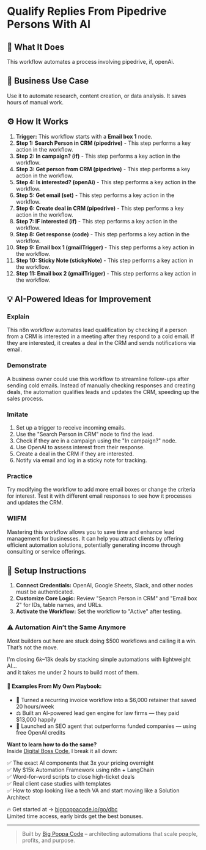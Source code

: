 # Qualify Replies From Pipedrive Persons With AI

## 🚀 What It Does
This workflow automates a process involving pipedrive, if, openAi.

## 💼 Business Use Case
Use it to automate research, content creation, or data analysis. It saves hours of manual work.

## ⚙️ How It Works
1.  **Trigger:** This workflow starts with a **Email box 1** node.
2. **Step 1: Search Person in CRM (pipedrive)** - This step performs a key action in the workflow.
3. **Step 2: In campaign? (if)** - This step performs a key action in the workflow.
4. **Step 3: Get person from CRM (pipedrive)** - This step performs a key action in the workflow.
5. **Step 4: Is interested? (openAi)** - This step performs a key action in the workflow.
6. **Step 5: Get email (set)** - This step performs a key action in the workflow.
7. **Step 6: Create deal in CRM (pipedrive)** - This step performs a key action in the workflow.
8. **Step 7: IF interested (if)** - This step performs a key action in the workflow.
9. **Step 8: Get response (code)** - This step performs a key action in the workflow.
10. **Step 9: Email box 1 (gmailTrigger)** - This step performs a key action in the workflow.
11. **Step 10: Sticky Note (stickyNote)** - This step performs a key action in the workflow.
12. **Step 11: Email box 2 (gmailTrigger)** - This step performs a key action in the workflow.

## 💡 AI-Powered Ideas for Improvement
### Explain
This n8n workflow automates lead qualification by checking if a person from a CRM is interested in a meeting after they respond to a cold email. If they are interested, it creates a deal in the CRM and sends notifications via email.

### Demonstrate
A business owner could use this workflow to streamline follow-ups after sending cold emails. Instead of manually checking responses and creating deals, the automation qualifies leads and updates the CRM, speeding up the sales process.

### Imitate
1. Set up a trigger to receive incoming emails.
2. Use the "Search Person in CRM" node to find the lead.
3. Check if they are in a campaign using the "In campaign?" node.
4. Use OpenAI to assess interest from their response.
5. Create a deal in the CRM if they are interested.
6. Notify via email and log in a sticky note for tracking.

### Practice
Try modifying the workflow to add more email boxes or change the criteria for interest. Test it with different email responses to see how it processes and updates the CRM. 

### WIIFM
Mastering this workflow allows you to save time and enhance lead management for businesses. It can help you attract clients by offering efficient automation solutions, potentially generating income through consulting or service offerings.

## 🔧 Setup Instructions
1. **Connect Credentials:** OpenAI, Google Sheets, Slack, and other nodes must be authenticated.
2. **Customize Core Logic:** Review "Search Person in CRM" and "Email box 2" for IDs, table names, and URLs.
3. **Activate the Workflow:** Set the workflow to "Active" after testing.

### ⚠️ Automation Ain’t the Same Anymore

Most builders out here are stuck doing $500 workflows and calling it a win.  
That’s not the move.  

I'm closing $6k–$13k deals by stacking simple automations with lightweight AI...  
and it takes me under 2 hours to build most of them.

#### 🧠 Examples From My Own Playbook:
- 🔁 Turned a recurring invoice workflow into a $6,000 retainer that saved 20 hours/week  
- ⚖️ Built an AI-powered lead gen engine for law firms — they paid $13,000 happily  
- 🚀 Launched an SEO agent that outperforms funded companies — using free OpenAI credits  

**Want to learn how to do the same?**  
Inside [Digital Boss Code](https://bigpoppacode.io/go/dbc), I break it all down:

✅ The exact AI components that 3x your pricing overnight  
✅ My $15k Automation Framework using n8n + LangChain  
✅ Word-for-word scripts to close high-ticket deals  
✅ Real client case studies with templates  
✅ How to stop looking like a tech VA and start moving like a Solution Architect  

🔥 Get started at → [bigpoppacode.io/go/dbc](https://bigpoppacode.io/go/dbc)  
Limited time access, early birds get the best bonuses.

---
> Built by [Big Poppa Code](https://bigpoppacode.io) – architecting automations that scale people, profits, and purpose.
